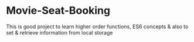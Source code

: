 # Movie-Seat-Booking
This is good project to learn higher order functions, ES6 concepts & also to set & retrieve information from local storage
